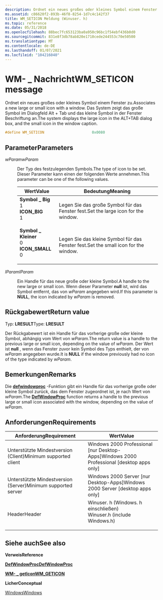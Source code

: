 ```yaml
---
description: Ordnet ein neues großes oder kleines Symbol einem Fenster zu. Das System zeigt das große Symbol im Dialogfeld Alt + Tab und das kleine Symbol in der Fenster Beschriftung an.
ms.assetid: c86620f2-893b-46f8-8254-1d7c4c142f37
title: WM_SETICON Meldung (Winuser. h)
ms.topic: reference
ms.date: 05/31/2018
ms.openlocfilehash: 88bec7fc653123ba0a950c96bc1f54ebf436b0d0
ms.sourcegitcommit: 831e8f3db78ab820e1710cede244553c70e50500
ms.translationtype: MT
ms.contentlocale: de-DE
ms.lasthandoff: 01/07/2021
ms.locfileid: "104216040"
---
```

# <a name="wm_seticon-message"></a><span data-ttu-id="da6e4-104">WM- \_ Nachricht</span><span class="sxs-lookup"><span data-stu-id="da6e4-104">WM\_SETICON message</span></span>

<span data-ttu-id="da6e4-105">Ordnet ein neues großes oder kleines Symbol einem Fenster zu.</span><span class="sxs-lookup"><span data-stu-id="da6e4-105">Associates a new large or small icon with a window.</span></span> <span data-ttu-id="da6e4-106">Das System zeigt das große Symbol im Dialogfeld Alt + Tab und das kleine Symbol in der Fenster Beschriftung an.</span><span class="sxs-lookup"><span data-stu-id="da6e4-106">The system displays the large icon in the ALT+TAB dialog box, and the small icon in the window caption.</span></span>


```C++
#define WM_SETICON                      0x0080
```



## <a name="parameters"></a><span data-ttu-id="da6e4-107">Parameter</span><span class="sxs-lookup"><span data-stu-id="da6e4-107">Parameters</span></span>

<dl> <dt>

<span data-ttu-id="da6e4-108">*wParam*</span><span class="sxs-lookup"><span data-stu-id="da6e4-108">*wParam*</span></span> 
</dt> <dd>

<span data-ttu-id="da6e4-109">Der Typ des festzulegenden Symbols.</span><span class="sxs-lookup"><span data-stu-id="da6e4-109">The type of icon to be set.</span></span> <span data-ttu-id="da6e4-110">Dieser Parameter kann einen der folgenden Werte annehmen.</span><span class="sxs-lookup"><span data-stu-id="da6e4-110">This parameter can be one of the following values.</span></span>



| <span data-ttu-id="da6e4-111">Wert</span><span class="sxs-lookup"><span data-stu-id="da6e4-111">Value</span></span>                                                                                                                                                                                                       | <span data-ttu-id="da6e4-112">Bedeutung</span><span class="sxs-lookup"><span data-stu-id="da6e4-112">Meaning</span></span>                                       |
|-------------------------------------------------------------------------------------------------------------------------------------------------------------------------------------------------------------|-----------------------------------------------|
| <span id="ICON_BIG"></span><span id="icon_big"></span><dl> <span data-ttu-id="da6e4-113"><dt>**Symbol \_ Big**</dt> <dt>1</dt></span><span class="sxs-lookup"><span data-stu-id="da6e4-113"><dt>**ICON\_BIG**</dt> <dt>1</dt></span></span> </dl>       | <span data-ttu-id="da6e4-114">Legen Sie das große Symbol für das Fenster fest.</span><span class="sxs-lookup"><span data-stu-id="da6e4-114">Set the large icon for the window.</span></span><br/> |
| <span id="ICON_SMALL"></span><span id="icon_small"></span><dl> <span data-ttu-id="da6e4-115"><dt>**Symbol \_ Kleiner**</dt> <dt>0</dt></span><span class="sxs-lookup"><span data-stu-id="da6e4-115"><dt>**ICON\_SMALL**</dt> <dt>0</dt></span></span> </dl> | <span data-ttu-id="da6e4-116">Legen Sie das kleine Symbol für das Fenster fest.</span><span class="sxs-lookup"><span data-stu-id="da6e4-116">Set the small icon for the window.</span></span><br/> |



 

</dd> <dt>

<span data-ttu-id="da6e4-117">*lParam*</span><span class="sxs-lookup"><span data-stu-id="da6e4-117">*lParam*</span></span> 
</dt> <dd>

<span data-ttu-id="da6e4-118">Ein Handle für das neue große oder kleine Symbol.</span><span class="sxs-lookup"><span data-stu-id="da6e4-118">A handle to the new large or small icon.</span></span> <span data-ttu-id="da6e4-119">Wenn dieser Parameter **null** ist, wird das Symbol entfernt, das von *wParam* angegeben wird.</span><span class="sxs-lookup"><span data-stu-id="da6e4-119">If this parameter is **NULL**, the icon indicated by *wParam* is removed.</span></span>

</dd> </dl>

## <a name="return-value"></a><span data-ttu-id="da6e4-120">Rückgabewert</span><span class="sxs-lookup"><span data-stu-id="da6e4-120">Return value</span></span>

<span data-ttu-id="da6e4-121">Typ: **LRESULT**</span><span class="sxs-lookup"><span data-stu-id="da6e4-121">Type: **LRESULT**</span></span>

<span data-ttu-id="da6e4-122">Der Rückgabewert ist ein Handle für das vorherige große oder kleine Symbol, abhängig vom Wert von *wParam*.</span><span class="sxs-lookup"><span data-stu-id="da6e4-122">The return value is a handle to the previous large or small icon, depending on the value of *wParam*.</span></span> <span data-ttu-id="da6e4-123">Der Wert ist **null** , wenn das Fenster zuvor kein Symbol des Typs enthielt, der von *wParam* angegeben wurde.</span><span class="sxs-lookup"><span data-stu-id="da6e4-123">It is **NULL** if the window previously had no icon of the type indicated by *wParam*.</span></span>

## <a name="remarks"></a><span data-ttu-id="da6e4-124">Bemerkungen</span><span class="sxs-lookup"><span data-stu-id="da6e4-124">Remarks</span></span>

<span data-ttu-id="da6e4-125">Die [**defwindowproc**](/windows/desktop/api/winuser/nf-winuser-defwindowproca) -Funktion gibt ein Handle für das vorherige große oder kleine Symbol zurück, das dem Fenster zugeordnet ist, je nach Wert von *wParam*.</span><span class="sxs-lookup"><span data-stu-id="da6e4-125">The [**DefWindowProc**](/windows/desktop/api/winuser/nf-winuser-defwindowproca) function returns a handle to the previous large or small icon associated with the window, depending on the value of *wParam*.</span></span>

## <a name="requirements"></a><span data-ttu-id="da6e4-126">Anforderungen</span><span class="sxs-lookup"><span data-stu-id="da6e4-126">Requirements</span></span>



| <span data-ttu-id="da6e4-127">Anforderung</span><span class="sxs-lookup"><span data-stu-id="da6e4-127">Requirement</span></span> | <span data-ttu-id="da6e4-128">Wert</span><span class="sxs-lookup"><span data-stu-id="da6e4-128">Value</span></span> |
|-------------------------------------|----------------------------------------------------------------------------------------------------------|
| <span data-ttu-id="da6e4-129">Unterstützte Mindestversion (Client)</span><span class="sxs-lookup"><span data-stu-id="da6e4-129">Minimum supported client</span></span><br/> | <span data-ttu-id="da6e4-130">Windows 2000 Professional \[nur Desktop-Apps\]</span><span class="sxs-lookup"><span data-stu-id="da6e4-130">Windows 2000 Professional \[desktop apps only\]</span></span><br/>                                               |
| <span data-ttu-id="da6e4-131">Unterstützte Mindestversion (Server)</span><span class="sxs-lookup"><span data-stu-id="da6e4-131">Minimum supported server</span></span><br/> | <span data-ttu-id="da6e4-132">Windows 2000 Server \[nur Desktop-Apps\]</span><span class="sxs-lookup"><span data-stu-id="da6e4-132">Windows 2000 Server \[desktop apps only\]</span></span><br/>                                                     |
| <span data-ttu-id="da6e4-133">Header</span><span class="sxs-lookup"><span data-stu-id="da6e4-133">Header</span></span><br/>                   | <dl> <span data-ttu-id="da6e4-134"><dt>Winuser. h (Windows. h einschließen)</dt></span><span class="sxs-lookup"><span data-stu-id="da6e4-134"><dt>Winuser.h (include Windows.h)</dt></span></span> </dl> |



## <a name="see-also"></a><span data-ttu-id="da6e4-135">Siehe auch</span><span class="sxs-lookup"><span data-stu-id="da6e4-135">See also</span></span>

<dl> <dt>

<span data-ttu-id="da6e4-136">**Verweis**</span><span class="sxs-lookup"><span data-stu-id="da6e4-136">**Reference**</span></span>
</dt> <dt>

[<span data-ttu-id="da6e4-137">**DefWindowProc**</span><span class="sxs-lookup"><span data-stu-id="da6e4-137">**DefWindowProc**</span></span>](/windows/desktop/api/winuser/nf-winuser-defwindowproca)
</dt> <dt>

[<span data-ttu-id="da6e4-138">**WM- \_ getIcon**</span><span class="sxs-lookup"><span data-stu-id="da6e4-138">**WM\_GETICON**</span></span>](wm-geticon.md)
</dt> <dt>

<span data-ttu-id="da6e4-139">**Licher**</span><span class="sxs-lookup"><span data-stu-id="da6e4-139">**Conceptual**</span></span>
</dt> <dt>

[<span data-ttu-id="da6e4-140">Windows</span><span class="sxs-lookup"><span data-stu-id="da6e4-140">Windows</span></span>](windows.md)
</dt> </dl>

 

 
